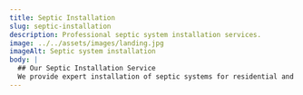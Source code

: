 ```yaml
---
title: Septic Installation
slug: septic-installation
description: Professional septic system installation services.
image: ../../assets/images/landing.jpg
imageAlt: Septic system installation
body: |
  ## Our Septic Installation Service
  We provide expert installation of septic systems for residential and commercial properties.
---
```

